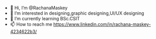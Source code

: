 - 👋 Hi, I’m @RachanaMaskey
- 👀 I’m interested in designing,graphic designing,UI/UX designing
- 🌱 I’m currently learning BSc.CSIT
- 📫 How to reach me https://www.linkedin.com/in/rachana-maskey-4234622b3/
<!---
RachanaMaskey/RachanaMaskey is a ✨ special ✨ repository because its `README.md` (this file) appears on your GitHub profile.
You can click the Preview link to take a look at your changes.
--->
